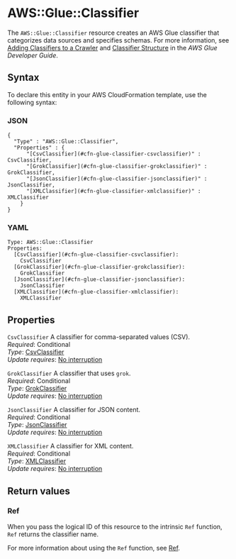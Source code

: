 # AWS::Glue::Classifier<a name="aws-resource-glue-classifier"></a>

The `AWS::Glue::Classifier` resource creates an AWS Glue classifier that categorizes data sources and specifies schemas\. For more information, see [Adding Classifiers to a Crawler](https://docs.aws.amazon.com/glue/latest/dg/add-classifier.html) and [Classifier Structure](https://docs.aws.amazon.com/glue/latest/aws-glue-api-crawler-classifiers.html#aws-glue-api-crawler-classifiers-Classifier) in the *AWS Glue Developer Guide*\. 

## Syntax<a name="aws-resource-glue-classifier-syntax"></a>

To declare this entity in your AWS CloudFormation template, use the following syntax:

### JSON<a name="aws-resource-glue-classifier-syntax.json"></a>

```
{
  "Type" : "AWS::Glue::Classifier",
  "Properties" : {
      "[CsvClassifier](#cfn-glue-classifier-csvclassifier)" : CsvClassifier,
      "[GrokClassifier](#cfn-glue-classifier-grokclassifier)" : GrokClassifier,
      "[JsonClassifier](#cfn-glue-classifier-jsonclassifier)" : JsonClassifier,
      "[XMLClassifier](#cfn-glue-classifier-xmlclassifier)" : XMLClassifier
    }
}
```

### YAML<a name="aws-resource-glue-classifier-syntax.yaml"></a>

```
Type: AWS::Glue::Classifier
Properties: 
  [CsvClassifier](#cfn-glue-classifier-csvclassifier): 
    CsvClassifier
  [GrokClassifier](#cfn-glue-classifier-grokclassifier): 
    GrokClassifier
  [JsonClassifier](#cfn-glue-classifier-jsonclassifier): 
    JsonClassifier
  [XMLClassifier](#cfn-glue-classifier-xmlclassifier): 
    XMLClassifier
```

## Properties<a name="aws-resource-glue-classifier-properties"></a>

`CsvClassifier`  <a name="cfn-glue-classifier-csvclassifier"></a>
A classifier for comma\-separated values \(CSV\)\.  
*Required*: Conditional  
*Type*: [CsvClassifier](aws-properties-glue-classifier-csvclassifier.md)  
*Update requires*: [No interruption](https://docs.aws.amazon.com/AWSCloudFormation/latest/UserGuide/using-cfn-updating-stacks-update-behaviors.html#update-no-interrupt)

`GrokClassifier`  <a name="cfn-glue-classifier-grokclassifier"></a>
A classifier that uses `grok`\.  
*Required*: Conditional  
*Type*: [GrokClassifier](aws-properties-glue-classifier-grokclassifier.md)  
*Update requires*: [No interruption](https://docs.aws.amazon.com/AWSCloudFormation/latest/UserGuide/using-cfn-updating-stacks-update-behaviors.html#update-no-interrupt)

`JsonClassifier`  <a name="cfn-glue-classifier-jsonclassifier"></a>
A classifier for JSON content\.  
*Required*: Conditional  
*Type*: [JsonClassifier](aws-properties-glue-classifier-jsonclassifier.md)  
*Update requires*: [No interruption](https://docs.aws.amazon.com/AWSCloudFormation/latest/UserGuide/using-cfn-updating-stacks-update-behaviors.html#update-no-interrupt)

`XMLClassifier`  <a name="cfn-glue-classifier-xmlclassifier"></a>
A classifier for XML content\.  
*Required*: Conditional  
*Type*: [XMLClassifier](aws-properties-glue-classifier-xmlclassifier.md)  
*Update requires*: [No interruption](https://docs.aws.amazon.com/AWSCloudFormation/latest/UserGuide/using-cfn-updating-stacks-update-behaviors.html#update-no-interrupt)

## Return values<a name="aws-resource-glue-classifier-return-values"></a>

### Ref<a name="aws-resource-glue-classifier-return-values-ref"></a>

 When you pass the logical ID of this resource to the intrinsic `Ref` function, `Ref` returns the classifier name\.

For more information about using the `Ref` function, see [Ref](https://docs.aws.amazon.com/AWSCloudFormation/latest/UserGuide/intrinsic-function-reference-ref.html)\.
